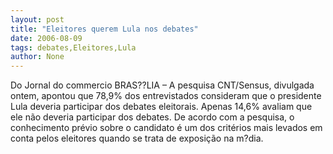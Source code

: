 ```yaml
---
layout: post
title: "Eleitores querem Lula nos debates"
date: 2006-08-09
tags: debates,Eleitores,Lula
author: None
---
```


Do Jornal do commercio
BRAS??LIA – A pesquisa CNT/Sensus, divulgada ontem,&nbsp;apontou que 78,9% dos entrevistados consideram que o presidente Lula deveria participar dos debates eleitorais. 
Apenas 14,6% avaliam que ele não deveria participar dos debates. De acordo com a pesquisa, o conhecimento prévio sobre o candidato é um dos critérios mais levados em conta pelos eleitores quando se trata de exposição na m?dia. 